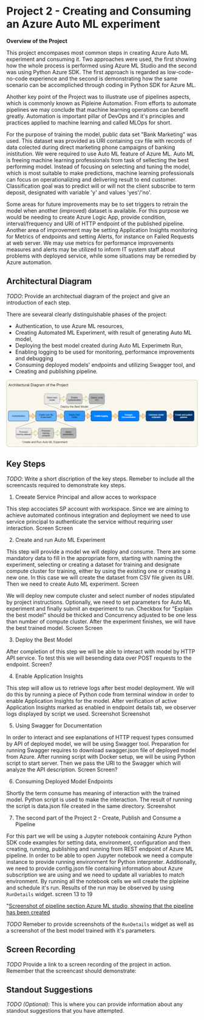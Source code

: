 <!-- #region -->
#  Project 2 - Creating and Consuming an Azure Auto ML experiment

**Overview of the Project**

This project encompases most common steps in creating Azure Auto ML experiment and consuming it. Two approaches were used, the first showing how the whole process is performed using Azure ML Studio and the second was using Python Azure SDK. The first approach is regarded as low-code-no-code experience and the second is demonstrating how the same scenario can be accompliched through coding in Python SDK for Azure ML.

Ahother key point of the Project was to illustrate use of pipelines aspects, which is commonly known as Pipleine Automation. From efforts to automate pipelines we may conclude that machine learning operations can benefit greatly. Automation is important pillar of DevOps and it's principles and practices applied to machine learning and called MLOps for short.

For the purpose of training the model, public data set "Bank Marketing" was used. This dataset was provided as URI containing csv file with records of data colected during direct marketing phone campaigns of banking inistitution. We were required to use Auto ML feature of Azure ML. Auto ML is freeing machine learning professionals from task of sellecting the best performing model. Instead of focusing on selecting and tuning the model, which is most suitable to make predictions, machine learning professionals can focus on operationalizing and delivering result to end customer. Classification goal was to predict will or will not the client subscribe to term deposit, designated with variable 'y' and values 'yes'/'no'.

Some areas for future improvements may be to set triggers to retrain the model when another (improved) dataset is available. For this purpose we would be needing to create Azure Logic App, provide condition, interval/frequency and URI of HTTP endpoint of the published pipeline. Another area of improvement may be setting Application Insights monitoring for Metrics of endpoints and setting Alerts, for instance on Failed Requests at web server. We may use metrics for performance improvements measures and alerts may be utilized to inform IT system staff about problems with deployed service, while some situations may be remedied by Azure automation.


## Architectural Diagram
*TODO*: Provide an architectual diagram of the project and give an introduction of each step.

There are sevearal clearly distinguishable phases of the project:

- Authentication, to use Azure ML resources,
- Creating Automated ML Experiment, with result of generating Auto ML model,
- Deploying the best model created during Auto ML Experimetn Run,
- Enabling logging to be used for monitoring, performance improvements and debugging
- Consuming deployed models' endpoints and utilizing Swagger tool, and
- Creating and publishing pipeline.

![Architectural Diagram of the Project](https://github.com/DivkovicD/ML-Engineer-w-MS-Azure/blob/master/Screenshots/Project%202%20Arhitectural%20Diagram.png)

## Key Steps
*TODO*: Write a short discription of the key steps. Remeber to include all the screencasts required to demonstrate key steps.

1. Creeate Service Principal and allow acces to workspace

This step accociates SP account with workspace. Since we are aiming to achieve automated continous integration and deployment we need to use service principal to authenticate the service without requiring user interaction.
Screen
Screen

2. Create and run Auto ML Experiment

This step will provide a model we will deploy and consume. There are some mandatory data to fill in the appropriate form, starting with naming the experiment, selecting or creating a dataset for training and designate compute cluster for training, either by using the existing one or creating a new one. In this case we will create the dataset from CSV file given its URI. Then we need to create Auto ML experiment.
Screen

We will deploy new compute cluster and select number of nodes stipulated by project instructions. Optionally, we need to set parameters for Auto ML experiment and finally submit an experiment to run. Checkbox for "Explain the best model" should be thicked and Concurrency adjusted to be one less than number of compute cluster. After the experiment finishes, we will have the best trained model.
Screen
Screen

3. Deploy the Best Model

After completion of this step we will be able to interact with model by HTTP API service. To test this we will besending data over POST requests to the endpoint.
Screen?

4. Enable Application Insights

This step will allow us to retrieve logs after best model deployment. We will do this by running a piece of Python code from terminal window in order to enable Application Insights for the model. After verification of active Application Insights marked as enabled in endpoint details tab, we observer logs displayed by script we used.
Screenshot
Screenshot

5. Using Swagger for Documentation

In order to interact and see explanations of HTTP request types consumed by API of deployed model, we will be using Swagger tool. Preparation for running Swagger requires to download swagger.json file of deployed model from Azure. After running script with Docker setup, we will be using Python script to start server. Then we pass the URI to the Swagger which will analyze the API description.
Screen
Screen?

6. Consuming Deployed Model Endpoints

Shortly the term consume has meaning of interaction with the trained model. Python script is used to make the interaction. The result of running the script is data.json file created in the same  directory.
Screenshot

7. The second part of the Project 2 - Create, Publish and Consume a Pipeline

For this part we will be using a Jupyter notebook containing Azure Python SDK code examples for setting data, environment, configuration and then creating, running, publishing and running from REST endpoint of Azure ML pipeline. In order to be able to open Jupyter notebook we need a compute instance to provide running environment for Python interpreter. Additionally, we need to provide config.json file containing information about Azure subscription we are using and we need to update all variables to match environment. By running all the notebook cells we will create the pipleine and schedule it's run. Results of the run may be observed by using `RunDetails` widget.
screen 13 to 19

"[Screenshot of pipeline section Azure ML studio, showing that the pipeline has been created](https://github.com/DivkovicD/ML-Engineer-w-MS-Azure/blob/master/Screenshots/13.%20Screenshot%20pipeline%20section%20of%20Azure%20ML%20studio%2C%20showing%20that%20the%20pipeline%20has%20been%20created.png)


*TODO* Remeber to provide screenshots of the `RunDetails` widget as well as a screenshot of the best model trained with it's parameters.

## Screen Recording
*TODO* Provide a link to a screen recording of the project in action. Remember that the screencast should demonstrate:

## Standout Suggestions
*TODO (Optional):* This is where you can provide information about any standout suggestions that you have attempted.
<!-- #endregion -->
